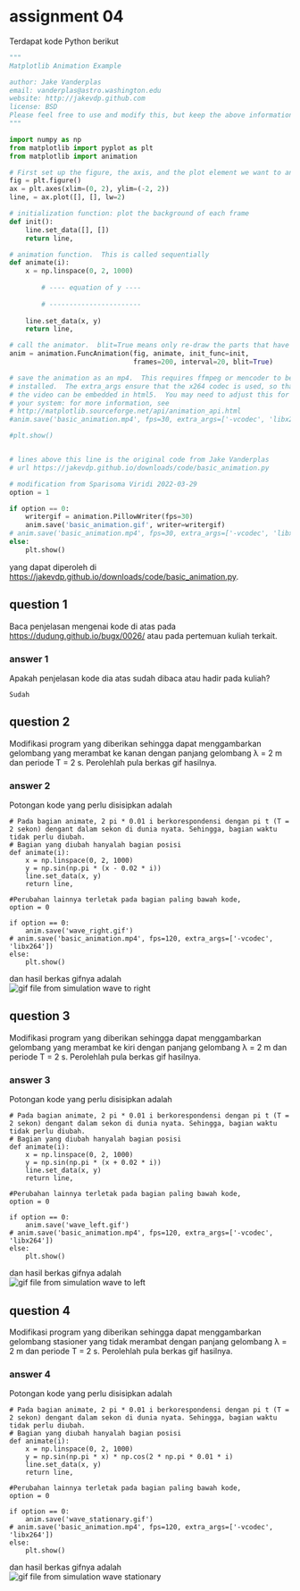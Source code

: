 # assignment 04
Terdapat kode Python berikut

```python
"""
Matplotlib Animation Example

author: Jake Vanderplas
email: vanderplas@astro.washington.edu
website: http://jakevdp.github.com
license: BSD
Please feel free to use and modify this, but keep the above information. Thanks!
"""

import numpy as np
from matplotlib import pyplot as plt
from matplotlib import animation

# First set up the figure, the axis, and the plot element we want to animate
fig = plt.figure()
ax = plt.axes(xlim=(0, 2), ylim=(-2, 2))
line, = ax.plot([], [], lw=2)

# initialization function: plot the background of each frame
def init():
    line.set_data([], [])
    return line,

# animation function.  This is called sequentially
def animate(i):
    x = np.linspace(0, 2, 1000)
		
		# ---- equation of y ----
		
		# -----------------------
		
    line.set_data(x, y)
    return line,

# call the animator.  blit=True means only re-draw the parts that have changed.
anim = animation.FuncAnimation(fig, animate, init_func=init,
                               frames=200, interval=20, blit=True)

# save the animation as an mp4.  This requires ffmpeg or mencoder to be
# installed.  The extra_args ensure that the x264 codec is used, so that
# the video can be embedded in html5.  You may need to adjust this for
# your system: for more information, see
# http://matplotlib.sourceforge.net/api/animation_api.html
#anim.save('basic_animation.mp4', fps=30, extra_args=['-vcodec', 'libx264'])

#plt.show()


# lines above this line is the original code from Jake Vanderplas
# url https://jakevdp.github.io/downloads/code/basic_animation.py

# modification from Sparisoma Viridi 2022-03-29
option = 1

if option == 0:
	writergif = animation.PillowWriter(fps=30)
	anim.save('basic_animation.gif', writer=writergif)
# anim.save('basic_animation.mp4', fps=30, extra_args=['-vcodec', 'libx264'])
else:
	plt.show()


```
yang dapat diperoleh di <https://jakevdp.github.io/downloads/code/basic_animation.py>.

## question 1
Baca penjelasan mengenai kode di atas pada <https://dudung.github.io/bugx/0026/> atau pada pertemuan kuliah terkait.

### answer 1
Apakah penjelasan kode dia atas sudah dibaca atau hadir pada kuliah?
```
Sudah
```

## question 2
Modifikasi program yang diberikan sehingga dapat menggambarkan gelombang yang merambat ke kanan dengan panjang gelombang &lambda; = 2 m dan periode T = 2 s. Perolehlah pula berkas gif hasilnya.

### answer 2
Potongan kode yang perlu disisipkan adalah
```
# Pada bagian animate, 2 pi * 0.01 i berkorespondensi dengan pi t (T = 2 sekon) dengant dalam sekon di dunia nyata. Sehingga, bagian waktu tidak perlu diubah.
# Bagian yang diubah hanyalah bagian posisi
def animate(i):
    x = np.linspace(0, 2, 1000)
    y = np.sin(np.pi * (x - 0.02 * i))
    line.set_data(x, y)
    return line,

#Perubahan lainnya terletak pada bagian paling bawah kode,
option = 0

if option == 0:
	anim.save('wave_right.gif')
# anim.save('basic_animation.mp4', fps=120, extra_args=['-vcodec', 'libx264'])
else:
	plt.show()
```
dan hasil berkas gifnya adalah \
![gif file from simulation wave to right]()


## question 3
Modifikasi program yang diberikan sehingga dapat menggambarkan gelombang yang merambat ke kiri dengan panjang gelombang &lambda; = 2 m dan periode T = 2 s. Perolehlah pula berkas gif hasilnya.

### answer 3
Potongan kode yang perlu disisipkan adalah
```
# Pada bagian animate, 2 pi * 0.01 i berkorespondensi dengan pi t (T = 2 sekon) dengant dalam sekon di dunia nyata. Sehingga, bagian waktu tidak perlu diubah.
# Bagian yang diubah hanyalah bagian posisi
def animate(i):
    x = np.linspace(0, 2, 1000)
    y = np.sin(np.pi * (x + 0.02 * i))
    line.set_data(x, y)
    return line,

#Perubahan lainnya terletak pada bagian paling bawah kode,
option = 0

if option == 0:
	anim.save('wave_left.gif')
# anim.save('basic_animation.mp4', fps=120, extra_args=['-vcodec', 'libx264'])
else:
	plt.show()
```
dan hasil berkas gifnya adalah \
![gif file from simulation wave to left]()


## question 4
Modifikasi program yang diberikan sehingga dapat menggambarkan gelombang stasioner yang tidak merambat dengan panjang gelombang &lambda; = 2 m dan periode T = 2 s. Perolehlah pula berkas gif hasilnya.

### answer 4
Potongan kode yang perlu disisipkan adalah
```
# Pada bagian animate, 2 pi * 0.01 i berkorespondensi dengan pi t (T = 2 sekon) dengant dalam sekon di dunia nyata. Sehingga, bagian waktu tidak perlu diubah.
# Bagian yang diubah hanyalah bagian posisi
def animate(i):
    x = np.linspace(0, 2, 1000)
    y = np.sin(np.pi * x) * np.cos(2 * np.pi * 0.01 * i)
    line.set_data(x, y)
    return line,

#Perubahan lainnya terletak pada bagian paling bawah kode,
option = 0

if option == 0:
	anim.save('wave_stationary.gif')
# anim.save('basic_animation.mp4', fps=120, extra_args=['-vcodec', 'libx264'])
else:
	plt.show()
```
dan hasil berkas gifnya adalah \
![gif file from simulation wave stationary]()
